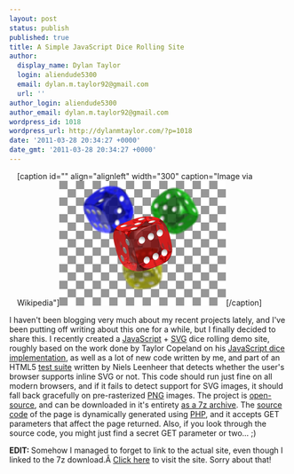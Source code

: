 ```yaml
---
layout: post
status: publish
published: true
title: A Simple JavaScript Dice Rolling Site
author:
  display_name: Dylan Taylor
  login: aliendude5300
  email: dylan.m.taylor92@gmail.com
  url: ''
author_login: aliendude5300
author_email: dylan.m.taylor92@gmail.com
wordpress_id: 1018
wordpress_url: http://dylanmtaylor.com/?p=1018
date: '2011-03-28 20:34:27 +0000'
date_gmt: '2011-03-28 20:34:27 +0000'
---
```

<div class="zemanta-img" style="margin: 1em; display: block;">
<p>[caption id="" align="alignleft" width="300" caption="Image via Wikipedia"]<a href="/images/blog/2011/06/FilePNG_transparency_demonstration_2.png"><img title="Portable Network Graphics" src="/images/blog/2011/03/300px-PNG_transparency_demonstration_22.png" alt="Portable Network Graphics" width="300" height="225" /></a>[/caption]</p>
</div>
<p>I haven't been blogging very much about my recent projects lately, and I've been putting off writing about this one for a while, but I finally decided to share this. I recently created a <a class="zem_slink" title="JavaScript" rel="wikipedia" href="http://en.wikipedia.org/wiki/JavaScript">JavaScript</a> + <a class="zem_slink" title="Scalable Vector Graphics" rel="homepage" href="http://www.w3.org/Graphics/SVG/">SVG</a> dice rolling demo site, roughly based on the work done by Taylor Copeland on his <a href="http://taylorcopeland.com/jsDice/">JavaScript dice implementation</a>, as well as a lot of new code written by me, and part of an HTML5 <a class="zem_slink" title="Test suite" rel="wikipedia" href="http://en.wikipedia.org/wiki/Test_suite">test suite</a> written by Niels Leenheer that detects whether the user's browser supports inline SVG or not. This code should run just fine on all modern browsers, and if it fails to detect support for SVG images, it should fall back gracefully on pre-rasterized <a class="zem_slink" title="Portable Network Graphics" rel="wikipedia" href="http://en.wikipedia.org/wiki/Portable_Network_Graphics">PNG</a> images. The project is <a class="zem_slink" title="Open source" rel="wikipedia" href="http://en.wikipedia.org/wiki/Open_source">open-source</a>, and can be downloaded in it's entirety <a href="http://code.dylanmtaylor.com/dice/dice.7z">as a 7z archive</a>. The <a class="zem_slink" title="Source code" rel="wikipedia" href="http://en.wikipedia.org/wiki/Source_code">source code</a> of the page is dynamically generated using <a class="zem_slink" title="PHP" rel="wikipedia" href="http://en.wikipedia.org/wiki/PHP">PHP</a>, and it accepts GET parameters that affect the page returned. Also, if you look through the source code, you might just find a secret GET parameter or two... ;)</p>
<p><strong>EDIT: </strong>Somehow I managed to forget to link to the actual site, even though I linked to the 7z download.Â <a href="http://code.dylanmtaylor.com/dice/">Click here</a> to visit the site. Sorry about that!</p>
<div class="zemanta-pixie" style="margin-top: 10px; height: 15px;"><img class="zemanta-pixie-img" style="border: none; float: right;" src="/images/blog/2011/06/pixy10.gif" alt="" /></div>

